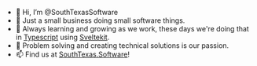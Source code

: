 - 👋 Hi, I’m @SouthTexasSoftware
- 👀 Just a small business doing small software things.
- 🌱 Always learning and growing as we work, these days we're doing that in [Typescript](https://www.typescriptlang.org/) using [Sveltekit](https://kit.svelte.dev/). 
- 💞️ Problem solving and creating technical solutions is our passion.
- 📫 Find us at [SouthTexas.Software](https://southtexas.software)!

<!---
SouthTexasSoftware/SouthTexasSoftware is a ✨ special ✨ repository because its `README.md` (this file) appears on your GitHub profile.
You can click the Preview link to take a look at your changes.
--->
